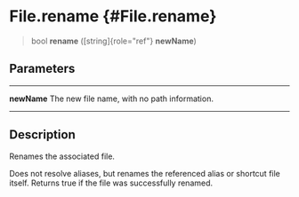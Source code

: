 File.rename {#File.rename}
===========

> bool **rename** ([string]{role="ref"} **newName**)

Parameters
----------

  ------------- ----------------------------------------------
  **newName**   The new file name, with no path information.
  ------------- ----------------------------------------------

Description
-----------

Renames the associated file.

Does not resolve aliases, but renames the referenced alias or shortcut
file itself. Returns true if the file was successfully renamed.
